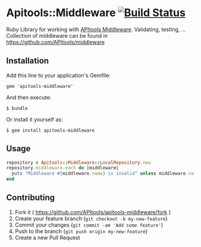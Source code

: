 # Apitools::Middleware [![Build Status](https://travis-ci.org/APItools/apitools-middleware.svg?branch=master)](https://travis-ci.org/APItools/apitools-middleware)

Ruby Library for working with [APItools Middleware](https://github.com/APItools/middleware). Validating, testing, ...
Collection of middleware can be found in https://github.com/APItools/middleware


## Installation

Add this line to your application's Gemfile:

    gem 'apitools-middleware'

And then execute:

    $ bundle

Or install it yourself as:

    $ gem install apitools-middleware

## Usage

```ruby
repository = Apitools::Middleware::LocalRepository.new
repository.middleware.each do |middleware|
  puts "Middleware #{middleware.name} is invalid" unless middleware.valid?
end
```

## Contributing

1. Fork it ( https://github.com/APItools/apitools-middleware/fork )
2. Create your feature branch (`git checkout -b my-new-feature`)
3. Commit your changes (`git commit -am 'Add some feature'`)
4. Push to the branch (`git push origin my-new-feature`)
5. Create a new Pull Request

